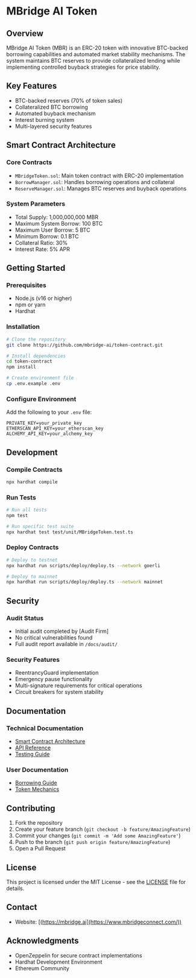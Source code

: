 # MBridge AI Token

## Overview
MBridge AI Token (MBR) is an ERC-20 token with innovative BTC-backed borrowing capabilities and automated market stability mechanisms. The system maintains BTC reserves to provide collateralized lending while implementing controlled buyback strategies for price stability.

## Key Features
- BTC-backed reserves (70% of token sales)
- Collateralized BTC borrowing
- Automated buyback mechanism
- Interest burning system
- Multi-layered security features

## Smart Contract Architecture

### Core Contracts
- `MBridgeToken.sol`: Main token contract with ERC-20 implementation
- `BorrowManager.sol`: Handles borrowing operations and collateral
- `ReserveManager.sol`: Manages BTC reserves and buyback operations

### System Parameters
- Total Supply: 1,000,000,000 MBR
- Maximum System Borrow: 100 BTC
- Maximum User Borrow: 5 BTC
- Minimum Borrow: 0.1 BTC
- Collateral Ratio: 30%
- Interest Rate: 5% APR

## Getting Started

### Prerequisites
- Node.js (v16 or higher)
- npm or yarn
- Hardhat

### Installation
```bash
# Clone the repository
git clone https://github.com/mbridge-ai/token-contract.git

# Install dependencies
cd token-contract
npm install

# Create environment file
cp .env.example .env
```

### Configure Environment
Add the following to your `.env` file:
```
PRIVATE_KEY=your_private_key
ETHERSCAN_API_KEY=your_etherscan_key
ALCHEMY_API_KEY=your_alchemy_key
```

## Development

### Compile Contracts
```bash
npx hardhat compile
```

### Run Tests
```bash
# Run all tests
npm test

# Run specific test suite
npx hardhat test test/unit/MBridgeToken.test.ts
```

### Deploy Contracts
```bash
# Deploy to testnet
npx hardhat run scripts/deploy/deploy.ts --network goerli

# Deploy to mainnet
npx hardhat run scripts/deploy/deploy.ts --network mainnet
```

## Security

### Audit Status
- Initial audit completed by [Audit Firm]
- No critical vulnerabilities found
- Full audit report available in `/docs/audit/`

### Security Features
- ReentrancyGuard implementation
- Emergency pause functionality
- Multi-signature requirements for critical operations
- Circuit breakers for system stability

## Documentation

### Technical Documentation
- [Smart Contract Architecture](docs/technical/architecture.md)
- [API Reference](docs/technical/api.md)
- [Testing Guide](docs/technical/testing.md)

### User Documentation
- [Borrowing Guide](docs/user/borrowing.md)
- [Token Mechanics](docs/user/mechanics.md)

## Contributing
1. Fork the repository
2. Create your feature branch (`git checkout -b feature/AmazingFeature`)
3. Commit your changes (`git commit -m 'Add some AmazingFeature'`)
4. Push to the branch (`git push origin feature/AmazingFeature`)
5. Open a Pull Request

## License
This project is licensed under the MIT License - see the [LICENSE](LICENSE) file for details.

## Contact
- Website: [(https://mbridge.ai](https://www.mbridgeconnect.com/))

## Acknowledgments
- OpenZeppelin for secure contract implementations
- Hardhat Development Environment
- Ethereum Community
